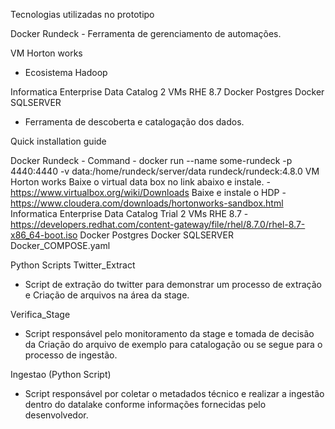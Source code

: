 Tecnologias utilizadas no prototipo

Docker Rundeck 
	- Ferramenta de gerenciamento de automações.

VM Horton works 
- Ecosistema Hadoop


Informatica Enterprise Data Catalog 
2 VMs RHE 8.7
Docker Postgres
Docker SQLSERVER
- Ferramenta de descoberta e catalogação dos dados.

Quick installation guide

Docker Rundeck 
	-	Command - docker run --name some-rundeck -p 4440:4440 -v data:/home/rundeck/server/data rundeck/rundeck:4.8.0
VM Horton works 
  Baixe o virtual data box no link abaixo e instale.
  	-	https://www.virtualbox.org/wiki/Downloads
  Baixe e instale o HDP
  	-	https://www.cloudera.com/downloads/hortonworks-sandbox.html
Informatica Enterprise Data Catalog Trial
  2 VMs RHE 8.7
  	-	https://developers.redhat.com/content-gateway/file/rhel/8.7.0/rhel-8.7-x86_64-boot.iso
  Docker Postgres
  Docker SQLSERVER
    Docker_COMPOSE.yaml


Python Scripts
 Twitter_Extract 
 - Script de extração do twitter para demonstrar um processo de extração e Criação de arquivos na área da stage.

 Verifica_Stage
 - Script responsável pelo monitoramento da stage e tomada de decisão da Criação do arquivo de exemplo para catalogação ou se segue para o processo de 		        ingestão.

 Ingestao (Python Script)
 - Script responsável por coletar o metadados técnico e realizar a ingestão dentro do datalake conforme informações fornecidas pelo desenvolvedor.
